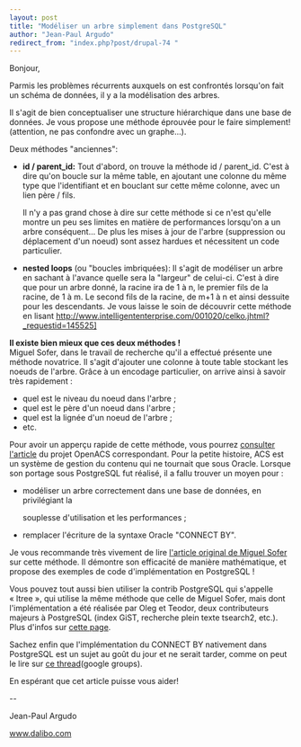 ```yaml
---
layout: post
title: "Modéliser un arbre simplement dans PostgreSQL"
author: "Jean-Paul Argudo"
redirect_from: "index.php?post/drupal-74 "
---
```




<p>

Bonjour,

Parmis les problèmes récurrents auxquels on est confrontés lorsqu'on fait un schéma de données, il y a la modélisation des arbres.

Il s'agit de bien conceptualiser une structure hiérarchique dans une base de données. Je vous propose une méthode éprouvée pour le faire simplement! (attention, ne pas confondre avec un graphe...).

</p>

<p>

Deux méthodes "anciennes":</p>

<ul>

<li><strong>id / parent_id:</strong> Tout d'abord, on trouve la méthode id / parent_id. C'est à dire qu'on boucle sur la même table, en ajoutant une colonne du même type que l'identifiant et en bouclant sur cette même colonne, avec un lien père / fils.

Il n'y a pas grand chose à dire sur cette méthode si ce n'est qu'elle montre un peu ses limites en matière de performances lorsqu'on a un arbre conséquent... De plus les mises à jour de l'arbre (suppression ou déplacement d'un noeud) sont assez hardues et nécessitent un code particulier.</li>

<li><strong>nested loops</strong> (ou "boucles imbriquées): Il s'agit de modéliser un arbre en sachant à l'avance quelle sera la "largeur" de celui-ci. C'est à dire que pour un arbre donné, la racine ira de 1 à n, le premier fils de la racine, de 1 à m. Le second fils de la racine, de m+1 à n et ainsi dessuite pour les descendants. Je vous laisse le soin de découvrir cette méthode en lisant <a href="http://www.intelligententerprise.com/001020/celko.jhtml?_requestid=145525%5D" target="_blank">http://www.intelligententerprise.com/001020/celko.jhtml?_requestid=145525]</a></li>

</ul>

<p>

<strong>Il existe bien mieux que ces deux méthodes&nbsp;!</strong><br /> Miguel Sofer, dans le travail de recherche qu'il a effectué présente une méthode novatrice. Il s'agit d'ajouter une colonne à toute table stockant les noeuds de l'arbre. Grâce à un encodage particulier, on arrive ainsi à savoir très rapidement&nbsp;:

</p>

<ul>

<li>quel est le niveau du noeud dans l'arbre&nbsp;;</li>

<li>quel est le père d'un noeud dans l'arbre&nbsp;;</li>

<li>quel est la lignée d'un noeud de l'arbre&nbsp;;</li>

<li>etc.</li>

</ul>

<p>

Pour avoir un apperçu rapide de cette méthode, vous pourrez <a href="http://openacs.org/forums/message-view?message_id=18365">consulter l'article</a> du projet OpenACS correspondant. Pour la petite histoire, ACS est un système de gestion du contenu qui ne tournait que sous Oracle. Lorsque son portage sous PostgreSQL fut réalisé, il a fallu trouver un moyen pour&nbsp;:</p>

<ul>

<li>modéliser un arbre correctement dans une base de données, en privilégiant la

souplesse d'utilisation et les performances&nbsp;;</li>

<li>remplacer l'écriture de la syntaxe Oracle "CONNECT BY".</li>

</ul>

<p>

Je vous recommande très vivement de lire <a href="http://www.utdt.edu/%7Emig/sql-trees/">l'article original de Miguel Sofer</a> sur cette méthode. Il démontre son efficacité de manière mathématique, et propose des exemples de code d'implémentation en PostgreSQL&nbsp;!</p>

<p>Vous pouvez tout aussi bien utiliser la contrib PostgreSQL qui s'appelle «&nbsp;ltree&nbsp;», qui utilise la même méthode que celle de Miguel Sofer, mais dont l'implémentation a été réalisée par Oleg et Teodor, deux contributeurs majeurs à PostgreSQL (index GiST, recherche plein texte tsearch2, etc.). Plus d'infos sur <a href="http://www.sai.msu.su/%7Emegera/postgres/gist/ltree/" target="_blank">cette page</a>.

</p>

<p>

Sachez enfin que l'implémentation du CONNECT BY nativement dans PostgreSQL est un sujet au goût du jour et ne serait tarder, comme on peut le lire sur <a href="http://groups.google.fr/groups?hl=fr&amp;lr=&amp;ie=UTF-8&amp;threadm=42064EBB.10105%40cybertec.at&amp;rnum=6&amp;prev=/groups%3Fq%3Dconnect%2Bby%2Bpostgresql%26hl%3Dfr%26lr%3D%26ie%3DUTF-8%26scoring%3Dd%26selm%3D42064EBB.10105%2540cybertec.at%26rnum%3D6">ce thread</a>(google groups).

</p>

<p>

En espérant que cet article puisse vous aider!

</p>

<p>

--

Jean-Paul Argudo

<a href="http://www.dalibo.com/" target="_blank">www.dalibo.com</a>

</p>
